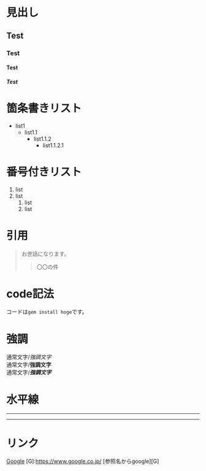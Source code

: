 # 見出し
## Test
### Test
#### Test
##### Test

# 箇条書きリスト

- list1
  - list1.1
    - list1.1.2
      - list1.1.2.1

# 番号付きリスト

1. list
1. list
	1. list
	1. list

# 引用
> お世話になります。
>> 〇〇の件

# code記法
コードは`gem install hoge`です。

# 強調
通常文字/*強調文字*  
通常文字/__強調文字__  
通常文字/***強調文字***  

# 水平線
---
* * *

# リンク
[Google](https://www.google.co.jp/)
[G]:https://www.google.co.jp/
[参照名からgoogle][G]
